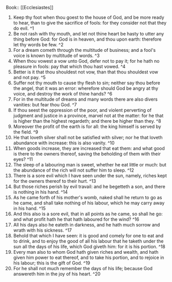  Book:: [[Ecclesiastes]]
 1. Keep thy foot when thou goest to the house of God, and be more ready to hear, than to give the sacrifice of fools: for they consider not that they do evil. ^1
 2. Be not rash with thy mouth, and let not thine heart be hasty to utter any thing before God: for God is in heaven, and thou upon earth: therefore let thy words be few. ^2
 3. For a dream cometh through the multitude of business; and a fool's voice is known by multitude of words. ^3
 4. When thou vowest a vow unto God, defer not to pay it; for he hath no pleasure in fools: pay that which thou hast vowed. ^4
 5. Better is it that thou shouldest not vow, than that thou shouldest vow and not pay. ^5
 6. Suffer not thy mouth to cause thy flesh to sin; neither say thou before the angel, that it was an error: wherefore should God be angry at thy voice, and destroy the work of thine hands? ^6
 7. For in the multitude of dreams and many words there are also divers vanities: but fear thou God. ^7
 8. If thou seest the oppression of the poor, and violent perverting of judgment and justice in a province, marvel not at the matter: for he that is higher than the highest regardeth; and there be higher than they. ^8
 9. Moreover the profit of the earth is for all: the king himself is served by the field. ^9
 10. He that loveth silver shall not be satisfied with silver; nor he that loveth abundance with increase: this is also vanity. ^10
 11. When goods increase, they are increased that eat them: and what good is there to the owners thereof, saving the beholding of them with their eyes? ^11
 12. The sleep of a labouring man is sweet, whether he eat little or much: but the abundance of the rich will not suffer him to sleep. ^12
 13. There is a sore evil which I have seen under the sun, namely, riches kept for the owners thereof to their hurt. ^13
 14. But those riches perish by evil travail: and he begetteth a son, and there is nothing in his hand. ^14
 15. As he came forth of his mother's womb, naked shall he return to go as he came, and shall take nothing of his labour, which he may carry away in his hand. ^15
 16. And this also is a sore evil, that in all points as he came, so shall he go: and what profit hath he that hath laboured for the wind? ^16
 17. All his days also he eateth in darkness, and he hath much sorrow and wrath with his sickness. ^17
 18. Behold that which I have seen: it is good and comely for one to eat and to drink, and to enjoy the good of all his labour that he taketh under the sun all the days of his life, which God giveth him: for it is his portion. ^18
 19. Every man also to whom God hath given riches and wealth, and hath given him power to eat thereof, and to take his portion, and to rejoice in his labour; this is the gift of God. ^19
 20. For he shall not much remember the days of his life; because God answereth him in the joy of his heart. ^20
